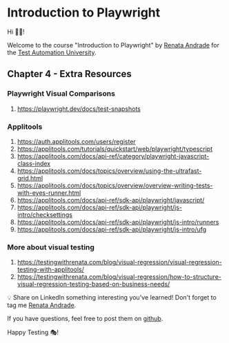 # Introduction to Playwright

Hi 👋🏽!

Welcome to the course "Introduction to Playwright" by [Renata Andrade](https://testingwithrenata.com/) for the [Test Automation University](https://testautomationu.applitools.com/).

## Chapter 4 - Extra Resources

### Playwright Visual Comparisons
1. https://playwright.dev/docs/test-snapshots

### Applitools
1. https://auth.applitools.com/users/register
1. https://applitools.com/tutorials/quickstart/web/playwright/typescript
1. https://applitools.com/docs/api-ref/category/playwright-javascript-class-index
1. https://applitools.com/docs/topics/overview/using-the-ultrafast-grid.html
1. https://applitools.com/docs/topics/overview/overview-writing-tests-with-eyes-runner.html
1. https://applitools.com/docs/api-ref/sdk-api/playwright/javascript/
1. https://applitools.com/docs/api-ref/sdk-api/playwright/js-intro/checksettings
1. https://applitools.com/docs/api-ref/sdk-api/playwright/js-intro/runners
1. https://applitools.com/docs/api-ref/sdk-api/playwright/js-intro/ufg

### More about visual testing
1. https://testingwithrenata.com/blog/visual-regression/visual-regression-testing-with-applitools/
1. https://testingwithrenata.com/blog/visual-regression/how-to-structure-visual-regression-testing-based-on-business-needs/

💡 Share on LinkedIn something interesting you've learned! Don't forget to tag me [Renata Andrade](https://www.linkedin.com/in/raptatinha/).

If you have questions, feel free to post them on [github](https://github.com/raptatinha/tau-introduction-to-playwright/issues).

Happy Testing 🎭!